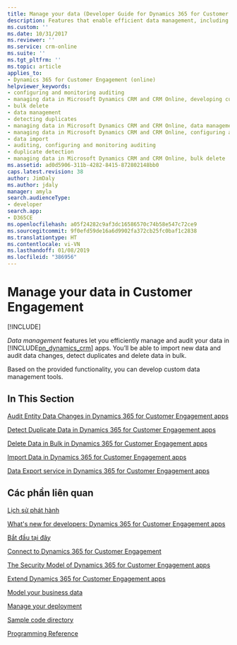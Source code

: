 ```yaml
---
title: Manage your data (Developer Guide for Dynamics 365 for Customer Engagement apps) | MicrosoftDocs
description: Features that enable efficient data management, including the ability to import new data, audit data changes, detect duplicates and delete data in bulk.
ms.custom: ''
ms.date: 10/31/2017
ms.reviewer: ''
ms.service: crm-online
ms.suite: ''
ms.tgt_pltfrm: ''
ms.topic: article
applies_to:
- Dynamics 365 for Customer Engagement (online)
helpviewer_keywords:
- configuring and monitoring auditing
- managing data in Microsoft Dynamics CRM and CRM Online, developing custom tools for
- bulk delete
- data management
- detecting duplicates
- managing data in Microsoft Dynamics CRM and CRM Online, data management
- managing data in Microsoft Dynamics CRM and CRM Online, configuring and monitoring auditing
- data import
- auditing, configuring and monitoring auditing
- duplicate detection
- managing data in Microsoft Dynamics CRM and CRM Online, bulk delete
ms.assetid: ad0d5906-311b-4282-8415-872802148bb0
caps.latest.revision: 38
author: JimDaly
ms.author: jdaly
manager: amyla
search.audienceType:
- developer
search.app:
- D365CE
ms.openlocfilehash: a05f24282c9af3dc16586570c74b58e547c72ce9
ms.sourcegitcommit: 9f0efd59de16a6d9902fa372cb25fc0baf1c2838
ms.translationtype: HT
ms.contentlocale: vi-VN
ms.lasthandoff: 01/08/2019
ms.locfileid: "386956"
---
```

# <a name="manage-your-data-in-customer-engagement"></a>Manage your data in Customer Engagement

[!INCLUDE[](../includes/cc_applies_to_update_9_0_0.md)]

*Data management* features let you efficiently manage and audit your data in [!INCLUDE[pn_dynamics_crm](../includes/pn-dynamics-crm.md)] apps. You’ll be able to import new data and audit data changes, detect duplicates and delete data in bulk.  
  
 Based on the provided functionality, you can develop custom data management tools.  
  
## <a name="in-this-section"></a>In This Section  
 [Audit Entity Data Changes in Dynamics 365 for Customer Engagement apps](audit-entity-data-changes.md)  
  
 [Detect Duplicate Data in Dynamics 365 for Customer Engagement apps](detect-duplicate-data-for-developers.md)  
  
 [Delete Data in Bulk in Dynamics 365 for Customer Engagement apps](delete-data-bulk.md)  
  
 [Import Data in Dynamics 365 for Customer Engagement apps](import-data.md)  
  
 [Data Export service in Dynamics 365 for Customer Engagement apps](data-export-service.md)  
  
## <a name="related-sections"></a>Các phần liên quan  
 [Lịch sử phát hành](release-history.md)  
  
 [What's new for developers: Dynamics 365 for Customer Engagement apps](whats-new-developers.md)  
  
 [Bắt đầu tại đây](get-started-sdk.md)  
  
 [Connect to Dynamics 365 for Customer Engagement](connect-customer-engagement.md)  
  
 [The Security Model of Dynamics 365 for Customer Engagement apps](security-dev/security-model.md)  
  
 [Extend Dynamics 365 for Customer Engagement apps](extend-dynamics-365-server.md)  
  
 [Model your business data](model-business-data.md)  
  
 [Manage your deployment](manage-deployment.md)  
  
 [Sample code directory](sample-code-directory.md)  
  
 [Programming Reference](programming-reference.md)  
